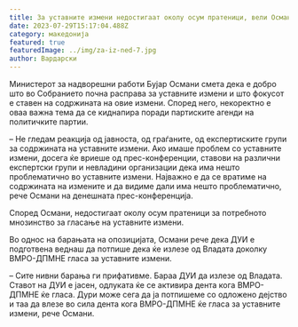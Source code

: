 ```yaml
---
title: За уставните измени недостигаат околу осум пратеници, вели Османи
date: 2023-07-29T15:17:04.488Z
category: македонија
featured: true
featuredImage: ../img/za-iz-ned-7.jpg
author: Вардарски
---
```

<!--StartFragment-->

Министерот за надворешни работи Бујар Османи смета дека е добро што во Собранието почна расправа за уставните измени и што фокусот е ставен на содржината на овие измени. Според него, некоректно е оваа важна тема да се киднапира поради партиските агенди на политичките партии.

– Не гледам реакција од јавноста, од граѓаните, од експертиските групи за содржината на уставните измени. Ако имаше проблем со уставните измени, досега ќе вриеше од прес-конференции, ставови на различни експертски групи и невладини организации дека има нешто проблематично во уставните измени. Најважно е да се вратиме на содржината на измените и да видиме дали има нешто проблематично, рече Османи на денешната прес-конференција.

Според Османи, недостигаат околу осум пратеници за потребното мнозинство за гласање на уставните измени. 

Во однос на барањата на опозицијата, Османи рече дека ДУИ е подготвена веднаш да потпише дека ќе излезе од Владата доколку ВМРО-ДПМНЕ гласа за уставните измени.

– Сите нивни барања ги прифативме. Бараа ДУИ да излезе од Владата. Ставот на ДУИ е јасен, одлуката ќе се активира дента кога ВМРО-ДПМНЕ ќе гласа. Дури може сега да ја потпишеме со одложено дејство и таа да влезе во сила дента кога ВМРО-ДПМНЕ ќе гласа за уставните измени, рече Османи. 

<!--EndFragment-->
